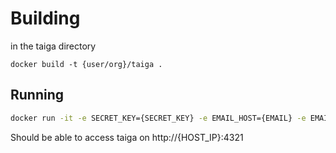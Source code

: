 # Building

in the taiga directory

`docker build -t {user/org}/taiga .`

## Running

```bash
docker run -it -e SECRET_KEY={SECRET_KEY} -e EMAIL_HOST={EMAIL} -e EMAIL_HOST_USER={HOST_USER} -e EMAIL_HOST_PASSWORD={PASSWORD} -e HOST_IP={HOST_IP} {user/org}/taiga /bin/bash

```

Should be able to access taiga on http://{HOST_IP}:4321